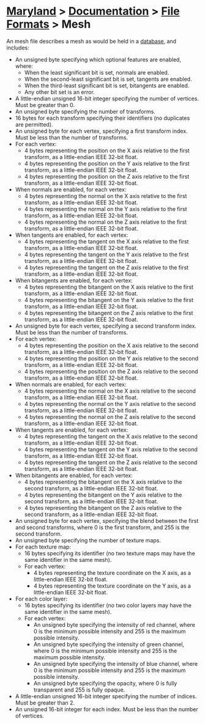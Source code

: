 # [Maryland](../../readme.md) > [Documentation](../readme.md) > [File Formats](./readme.md) > Mesh

An mesh file describes a mesh as would be held in a [database](../architecture/database.md), and includes:

- An unsigned byte specifying which optional features are enabled, where:
  - When the least significant bit is set, normals are enabled.
  - When the second-least significant bit is set, tangents are enabled.
  - When the third-least significant bit is set, bitangents are enabled.
  - Any other bit set is an error.
- A little-endian unsigned 16-bit integer specifying the number of vertices.  Must be greater than 0.
- An unsigned byte specifying the number of transforms.
- 16 bytes for each transform specifying their identifiers (no duplicates are permitted).
- An unsigned byte for each vertex, specifying a first transform index.  Must be less than the number of transforms.
- For each vertex:
  - 4 bytes representing the position on the X axis relative to the first transform, as a little-endian IEEE 32-bit float.
  - 4 bytes representing the position on the Y axis relative to the first transform, as a little-endian IEEE 32-bit float.
  - 4 bytes representing the position on the Z axis relative to the first transform, as a little-endian IEEE 32-bit float.
- When normals are enabled, for each vertex:
  - 4 bytes representing the normal on the X axis relative to the first transform, as a little-endian IEEE 32-bit float.
  - 4 bytes representing the normal on the Y axis relative to the first transform, as a little-endian IEEE 32-bit float.
  - 4 bytes representing the normal on the Z axis relative to the first transform, as a little-endian IEEE 32-bit float.
- When tangents are enabled, for each vertex:
  - 4 bytes representing the tangent on the X axis relative to the first transform, as a little-endian IEEE 32-bit float.
  - 4 bytes representing the tangent on the Y axis relative to the first transform, as a little-endian IEEE 32-bit float.
  - 4 bytes representing the tangent on the Z axis relative to the first transform, as a little-endian IEEE 32-bit float.
- When bitangents are enabled, for each vertex:
  - 4 bytes representing the bitangent on the X axis relative to the first transform, as a little-endian IEEE 32-bit float.
  - 4 bytes representing the bitangent on the Y axis relative to the first transform, as a little-endian IEEE 32-bit float.
  - 4 bytes representing the bitangent on the Z axis relative to the first transform, as a little-endian IEEE 32-bit float.
- An unsigned byte for each vertex, specifying a second transform index.  Must be less than the number of transforms.
- For each vertex:
  - 4 bytes representing the position on the X axis relative to the second transform, as a little-endian IEEE 32-bit float.
  - 4 bytes representing the position on the Y axis relative to the second transform, as a little-endian IEEE 32-bit float.
  - 4 bytes representing the position on the Z axis relative to the second transform, as a little-endian IEEE 32-bit float.
- When normals are enabled, for each vertex:
  - 4 bytes representing the normal on the X axis relative to the second transform, as a little-endian IEEE 32-bit float.
  - 4 bytes representing the normal on the Y axis relative to the second transform, as a little-endian IEEE 32-bit float.
  - 4 bytes representing the normal on the Z axis relative to the second transform, as a little-endian IEEE 32-bit float.
- When tangents are enabled, for each vertex:
  - 4 bytes representing the tangent on the X axis relative to the second transform, as a little-endian IEEE 32-bit float.
  - 4 bytes representing the tangent on the Y axis relative to the second transform, as a little-endian IEEE 32-bit float.
  - 4 bytes representing the tangent on the Z axis relative to the second transform, as a little-endian IEEE 32-bit float.
- When bitangents are enabled, for each vertex:
  - 4 bytes representing the bitangent on the X axis relative to the second transform, as a little-endian IEEE 32-bit float.
  - 4 bytes representing the bitangent on the Y axis relative to the second transform, as a little-endian IEEE 32-bit float.
  - 4 bytes representing the bitangent on the Z axis relative to the second transform, as a little-endian IEEE 32-bit float.
- An unsigned byte for each vertex, specifying the blend between the first and second transforms, where 0 is the first transform, and 255 is the second transform.
- An unsigned byte specifying the number of texture maps.
- For each texture map:
  - 16 bytes specifying its identifier (no two texture maps may have the same identifier in the same mesh).
  - For each vertex:
    - 4 bytes representing the texture coordinate on the X axis, as a little-endian IEEE 32-bit float.
    - 4 bytes representing the texture coordinate on the Y axis, as a little-endian IEEE 32-bit float.
- For each color layer:
  - 16 bytes specifying its identifier (no two color layers may have the same identifier in the same mesh).
  - For each vertex:
    - An unsigned byte specifying the intensity of red channel, where 0 is the minimum possible intensity and 255 is the maximum possible intensity.
    - An unsigned byte specifying the intensity of green channel, where 0 is the minimum possible intensity and 255 is the maximum possible intensity.
    - An unsigned byte specifying the intensity of blue channel, where 0 is the minimum possible intensity and 255 is the maximum possible intensity.
    - An unsigned byte specifying the opacity, where 0 is fully transparent and 255 is fully opaque.
- A little-endian unsigned 16-bit integer specifying the number of indices.  Must be greater than 2.
- An unsigned 16-bit integer for each index.  Must be less than the number of vertices.
